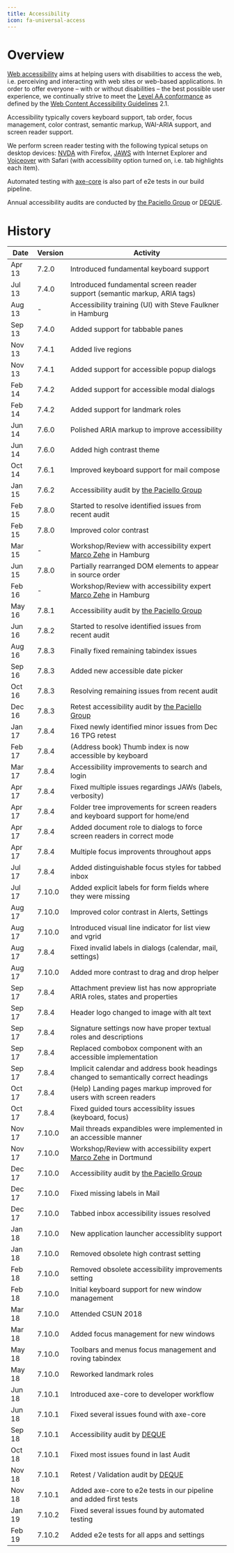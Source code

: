 ```yaml
---
title: Accessibility
icon: fa-universal-access
---
```


# Overview

[Web accessibility][WCAG-INTRO] aims at helping users with disabilities to access the web, i.e. perceiving and interacting with web sites or web-based applications. In order to offer everyone – with or without disabilities – the best possible user experience, we continually strive to meet the [Level AA conformance][WCAG-WAI] as defined by the [Web Content Accessibility Guidelines][WCAG-TR] 2.1.

Accessibility typically covers keyboard support, tab order, focus management, color contrast, semantic markup, WAI-ARIA support, and screen reader support.

We perform screen reader testing with the following typical setups on desktop devices: [NVDA][NVDA] with Firefox, [JAWS][Jaws] with Internet Explorer and [Voiceover][VO] with Safari (with accessibility option turned on, i.e. tab highlights each item).

Automated testing with [axe-core][AXE] is also part of e2e tests in our build pipeline.

Annual accessibility audits are conducted by [the Paciello Group][TPG] or [DEQUE][DQ].

# History

Date   | Version | Activity
-------| --------| -----------------------------------------------------------------------
Apr 13 | 7.2.0   | Introduced fundamental keyboard support
Jul 13 | 7.4.0   | Introduced fundamental screen reader support (semantic markup, ARIA tags)
Aug 13 | -       | Accessibility training (UI) with Steve Faulkner in Hamburg
Sep 13 | 7.4.0   | Added support for tabbable panes
Nov 13 | 7.4.1   | Added live regions
Nov 13 | 7.4.1   | Added support for accessible popup dialogs
Feb 14 | 7.4.2   | Added support for accessible modal dialogs
Feb 14 | 7.4.2   | Added support for landmark roles
Jun 14 | 7.6.0   | Polished ARIA markup to improve accessibility
Jun 14 | 7.6.0   | Added high contrast theme
Oct 14 | 7.6.1   | Improved keyboard support for mail compose
Jan 15 | 7.6.2   | Accessibility audit by [the Paciello Group][TPG]
Feb 15 | 7.8.0   | Started to resolve identified issues from recent audit
Feb 15 | 7.8.0   | Improved color contrast
Mar 15 | -       | Workshop/Review with accessibility expert [Marco Zehe][MZ] in Hamburg
Jun 15 | 7.8.0   | Partially rearranged DOM elements to appear in source order
Feb 16 | -       | Workshop/Review with accessibility expert [Marco Zehe][MZ] in Hamburg
May 16 | 7.8.1   | Accessibility audit by [the Paciello Group][TPG]
Jun 16 | 7.8.2   | Started to resolve identified issues from recent audit
Aug 16 | 7.8.3   | Finally fixed remaining tabindex issues
Sep 16 | 7.8.3   | Added new accessible date picker
Oct 16 | 7.8.3   | Resolving remaining issues from recent audit
Dec 16 | 7.8.3   | Retest accessibility audit by [the Paciello Group][TPG]
Jan 17 | 7.8.4   | Fixed newly identified minor issues from Dec 16 TPG retest
Feb 17 | 7.8.4   | (Address book) Thumb index is now accessible by keyboard
Mar 17 | 7.8.4   | Accessibility improvements to search and login
Apr 17 | 7.8.4   | Fixed multiple issues regardings JAWs (labels, verbosity)
Apr 17 | 7.8.4   | Folder tree improvements for screen readers and keyboard support for home/end
Apr 17 | 7.8.4   | Added document role to dialogs to force screen readers in correct mode
Apr 17 | 7.8.4   | Multiple focus improvents throughout apps
Jul 17 | 7.8.4   | Added distinguishable focus styles for tabbed inbox
Jul 17 | 7.10.0  | Added explicit labels for form fields where they were missing
Aug 17 | 7.10.0  | Improved color contrast in Alerts, Settings
Aug 17 | 7.10.0  | Introduced visual line indicator for list view and vgrid
Aug 17 | 7.8.4   | Fixed invalid labels in dialogs (calendar, mail, settings)
Aug 17 | 7.10.0  | Added more contrast to drag and drop helper
Sep 17 | 7.8.4   | Attachment preview list has now appropriate ARIA roles, states and properties
Sep 17 | 7.8.4   | Header logo changed to image with alt text
Sep 17 | 7.8.4   | Signature settings now have proper textual roles and descriptions
Sep 17 | 7.8.4   | Replaced combobox component with an accessible implementation
Sep 17 | 7.8.4   | Implicit calendar and address book headings changed to semantically correct headings
Oct 17 | 7.8.4   | (Help) Landing pages markup improved for users with screen readers
Oct 17 | 7.8.4   | Fixed guided tours accessiblity issues (keyboard, focus)
Nov 17 | 7.10.0  | Mail threads expandibles were implemented in an accessible manner
Nov 17 | 7.10.0  | Workshop/Review with accessibility expert [Marco Zehe][MZ] in Dortmund
Dec 17 | 7.10.0  | Accessibility audit by [the Paciello Group][TPG]
Dec 17 | 7.10.0  | Fixed missing labels in Mail
Dec 17 | 7.10.0  | Tabbed inbox accessibility issues resolved
Jan 18 | 7.10.0  | New application launcher accessiblity support
Jan 18 | 7.10.0  | Removed obsolete high contrast setting
Feb 18 | 7.10.0  | Removed obsolete accessibility improvements setting
Feb 18 | 7.10.0  | Initial keyboard support for new window management
Mar 18 | 7.10.0  | Attended CSUN 2018
Mar 18 | 7.10.0  | Added focus management for new windows
May 18 | 7.10.0  | Toolbars and menus focus management and roving tabindex
May 18 | 7.10.0  | Reworked landmark roles
Jun 18 | 7.10.1  | Introduced axe-core to developer workflow
Jun 18 | 7.10.1  | Fixed several issues found with axe-core
Sep 18 | 7.10.1  | Accessibility audit by [DEQUE][DQ]
Oct 18 | 7.10.1  | Fixed most issues found in last Audit
Nov 18 | 7.10.1  | Retest / Validation audit by [DEQUE][DQ]
Nov 18 | 7.10.1  | Added axe-core to e2e tests in our pipeline and added first tests
Jan 19 | 7.10.2  | Fixed several issues found by automated testing
Feb 19 | 7.10.2  | Added e2e tests for all apps and settings

[WCAG-TR]: https://www.w3.org/TR/WCAG21/
[WCAG-WAI]: https://www.w3.org/WAI/WCAG2AA-Conformance
[WCAG-INTRO]: https://www.w3.org/WAI/intro/accessibility.php

[NVDA]: http://www.nvaccess.org/
[JAWS]: http://www.freedomscientific.com/Products/Blindness/JAWS
[VO]: http://www.apple.com/accessibility/osx/voiceover/
[AXE]: https://www.deque.com/axe/

[TPG]: https://www.paciellogroup.com/
[DQ]: https://www.deque.com
[MZ]: https://www.marcozehe.de/

